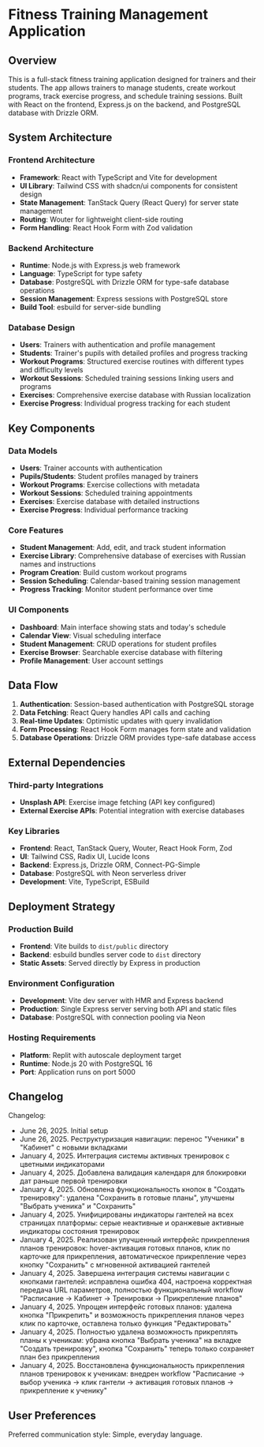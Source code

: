 # Fitness Training Management Application

## Overview

This is a full-stack fitness training application designed for trainers and their students. The app allows trainers to manage students, create workout programs, track exercise progress, and schedule training sessions. Built with React on the frontend, Express.js on the backend, and PostgreSQL database with Drizzle ORM.

## System Architecture

### Frontend Architecture
- **Framework**: React with TypeScript and Vite for development
- **UI Library**: Tailwind CSS with shadcn/ui components for consistent design
- **State Management**: TanStack Query (React Query) for server state management
- **Routing**: Wouter for lightweight client-side routing
- **Form Handling**: React Hook Form with Zod validation

### Backend Architecture
- **Runtime**: Node.js with Express.js web framework
- **Language**: TypeScript for type safety
- **Database**: PostgreSQL with Drizzle ORM for type-safe database operations
- **Session Management**: Express sessions with PostgreSQL store
- **Build Tool**: esbuild for server-side bundling

### Database Design
- **Users**: Trainers with authentication and profile management
- **Students**: Trainer's pupils with detailed profiles and progress tracking
- **Workout Programs**: Structured exercise routines with different types and difficulty levels
- **Workout Sessions**: Scheduled training sessions linking users and programs
- **Exercises**: Comprehensive exercise database with Russian localization
- **Exercise Progress**: Individual progress tracking for each student

## Key Components

### Data Models
- **Users**: Trainer accounts with authentication
- **Pupils/Students**: Student profiles managed by trainers
- **Workout Programs**: Exercise collections with metadata
- **Workout Sessions**: Scheduled training appointments
- **Exercises**: Exercise database with detailed instructions
- **Exercise Progress**: Individual performance tracking

### Core Features
- **Student Management**: Add, edit, and track student information
- **Exercise Library**: Comprehensive database of exercises with Russian names and instructions
- **Program Creation**: Build custom workout programs
- **Session Scheduling**: Calendar-based training session management
- **Progress Tracking**: Monitor student performance over time

### UI Components
- **Dashboard**: Main interface showing stats and today's schedule
- **Calendar View**: Visual scheduling interface
- **Student Management**: CRUD operations for student profiles
- **Exercise Browser**: Searchable exercise database with filtering
- **Profile Management**: User account settings

## Data Flow

1. **Authentication**: Session-based authentication with PostgreSQL storage
2. **Data Fetching**: React Query handles API calls and caching
3. **Real-time Updates**: Optimistic updates with query invalidation
4. **Form Processing**: React Hook Form manages form state and validation
5. **Database Operations**: Drizzle ORM provides type-safe database access

## External Dependencies

### Third-party Integrations
- **Unsplash API**: Exercise image fetching (API key configured)
- **External Exercise APIs**: Potential integration with exercise databases

### Key Libraries
- **Frontend**: React, TanStack Query, Wouter, React Hook Form, Zod
- **UI**: Tailwind CSS, Radix UI, Lucide Icons
- **Backend**: Express.js, Drizzle ORM, Connect-PG-Simple
- **Database**: PostgreSQL with Neon serverless driver
- **Development**: Vite, TypeScript, ESBuild

## Deployment Strategy

### Production Build
- **Frontend**: Vite builds to `dist/public` directory
- **Backend**: esbuild bundles server code to `dist` directory
- **Static Assets**: Served directly by Express in production

### Environment Configuration
- **Development**: Vite dev server with HMR and Express backend
- **Production**: Single Express server serving both API and static files
- **Database**: PostgreSQL with connection pooling via Neon

### Hosting Requirements
- **Platform**: Replit with autoscale deployment target
- **Runtime**: Node.js 20 with PostgreSQL 16
- **Port**: Application runs on port 5000

## Changelog

Changelog:
- June 26, 2025. Initial setup
- June 26, 2025. Реструктуризация навигации: перенос "Ученики" в "Кабинет" с новыми вкладками
- January 4, 2025. Интеграция системы активных тренировок с цветными индикаторами
- January 4, 2025. Добавлена валидация календаря для блокировки дат раньше первой тренировки
- January 4, 2025. Обновлена функциональность кнопок в "Создать тренировку": удалена "Сохранить в готовые планы", улучшены "Выбрать ученика" и "Сохранить"
- January 4, 2025. Унифицированы индикаторы гантелей на всех страницах платформы: серые неактивные и оранжевые активные индикаторы состояния тренировок
- January 4, 2025. Реализован улучшенный интерфейс прикрепления планов тренировок: hover-активация готовых планов, клик по карточке для прикрепления, автоматическое прикрепление через кнопку "Сохранить" с мгновенной активацией гантелей
- January 4, 2025. Завершена интеграция системы навигации с кнопками гантелей: исправлена ошибка 404, настроена корректная передача URL параметров, полностью функциональный workflow "Расписание → Кабинет → Тренировки → Прикрепление планов"
- January 4, 2025. Упрощен интерфейс готовых планов: удалена кнопка "Прикрепить" и возможность прикрепления планов через клик по карточке, оставлена только функция "Редактировать"
- January 4, 2025. Полностью удалена возможность прикреплять планы к ученикам: убрана кнопка "Выбрать ученика" на вкладке "Создать тренировку", кнопка "Сохранить" теперь только сохраняет план без прикрепления
- January 4, 2025. Восстановлена функциональность прикрепления планов тренировок к ученикам: внедрен workflow "Расписание → выбор ученика → клик гантели → активация готовых планов → прикрепление к ученику"

## User Preferences

Preferred communication style: Simple, everyday language.